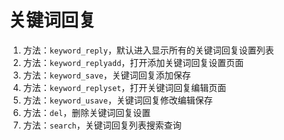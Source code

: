 # 关键词回复

1. 方法：`keyword_reply`，默认进入显示所有的关键词回复设置列表
2. 方法：`keyword_replyadd`，打开添加关键词回复设置页面
3. 方法：`keyword_save`，关键词回复添加保存
4. 方法：`keyword_replyset`，打开关键词回复编辑页面
5. 方法：`keyword_usave`，关键词回复修改编辑保存
6. 方法：`del`，删除关键词回复设置
7. 方法：`search`，关键词回复列表搜索查询